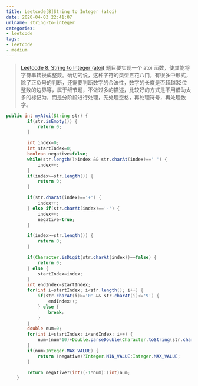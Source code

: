 ```yaml
---
title: Leetcode[8]String to Integer (atoi)
date: 2020-04-03 22:41:07
urlname: string-to-integer
categories:
- leetcode
tags:
- leetcode
- medium
---
```

>[Leetcode 8. String to Integer (atoi)](https://leetcode.com/problems/string-to-integer-atoi/)
题目要实现一个 atoi 函数，使其能将字符串转换成整数。确切的说，这种字符的类型五花八门，有很多中形式，除了正负号的判断，还需要判断数字的合法性，数字的长度是否超越32位整数的边界等，属于细节题，不做过多的描述，比较好的方式是不用借助太多的标记为，而是分阶段进行处理，先处理空格，再处理符号，再处理数字。

<!--more -->

```java
public int myAtoi(String str) {
        if(str.isEmpty()) {
            return 0;
        }

        int index=0;
        int startIndex=0;
        boolean negative=false;
        while(str.length()>index && str.charAt(index)==' ') {
            index++;
        }
        if(index>=str.length()) {
            return 0;
        }

        if(str.charAt(index)=='+') {
            index++;
        } else if(str.charAt(index)=='-') {
            index++;
            negative=true;
        }

        if(index>=str.length()) {
            return 0;
        }

        if(Character.isDigit(str.charAt(index))==false) {
            return 0;
        } else {
            startIndex=index;
        }
        int endIndex=startIndex;
        for(int i=startIndex; i<str.length(); i++) {
            if(str.charAt(i)>='0' && str.charAt(i)<='9') {
                endIndex++;
            } else {
                break;
            }
        }
        double num=0;
        for(int i=startIndex; i<endIndex; i++) {
            num=(num*10)+Double.parseDouble(Character.toString(str.charAt(i)));
        }
        if(num>Integer.MAX_VALUE) {
            return (negative)?Integer.MIN_VALUE:Integer.MAX_VALUE;
        }

        return negative?(int)(-1*num):(int)num;
    }
```